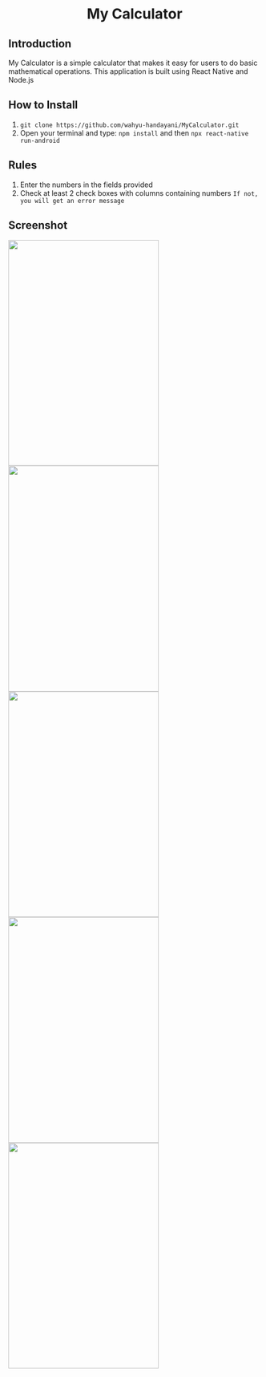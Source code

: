 <h1 align='center'>My Calculator</h1>

## Introduction
My Calculator is a simple calculator that makes it easy for users to do basic mathematical operations.
This application is built using React Native and Node.js

## How to Install
1. ```git clone https://github.com/wahyu-handayani/MyCalculator.git```
2. Open your terminal and type: ```npm install``` and then ```npx react-native run-android```

## Rules
1. Enter the numbers in the fields provided
2. Check at least 2 check boxes with columns containing numbers
```If not, you will get an error message```

## Screenshot 
<p >
  <span>
      <image width="300" height="450" src="https://github.com/wahyu-handayani/MyCalculator/blob/master/assets/1.PNG" />
      <image width="300" height="450" src="https://github.com/wahyu-handayani/MyCalculator/blob/master/assets/2.PNG" />
      <image width="300" height="450" src="https://github.com/wahyu-handayani/MyCalculator/blob/master/assets/3.PNG" />
      <image width="300" height="450" src="https://github.com/wahyu-handayani/MyCalculator/blob/master/assets/4.PNG" />
      <image width="300" height="450" src="https://github.com/wahyu-handayani/MyCalculator/blob/master/assets/5.PNG" />
  </span>
</p>
